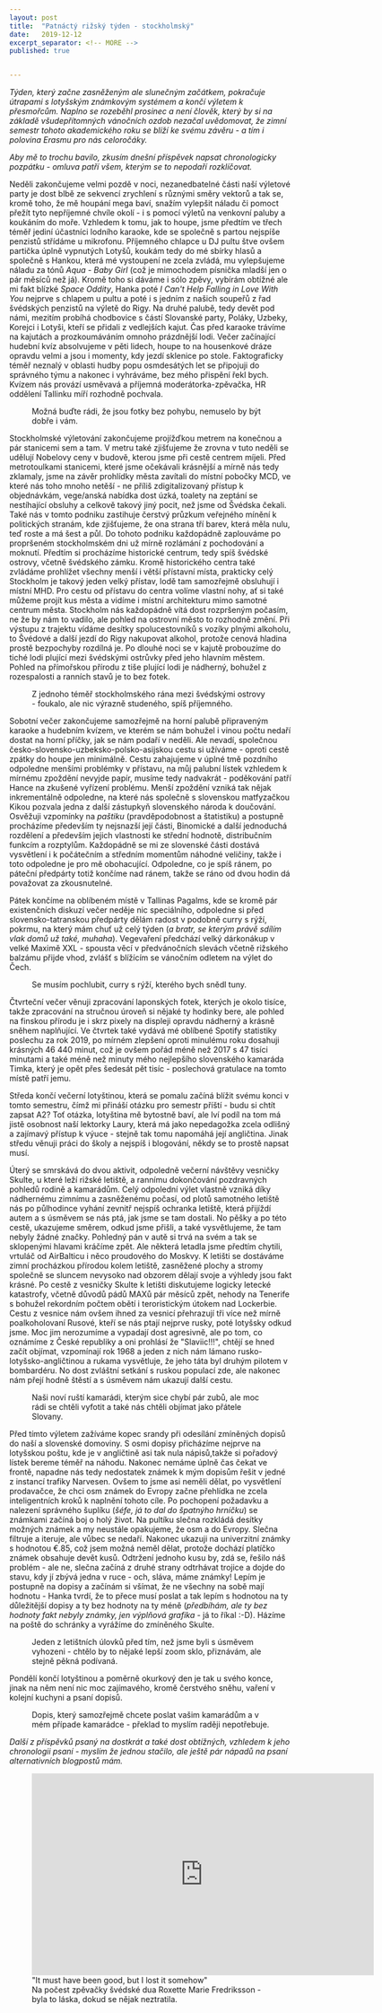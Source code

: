```yaml
---
layout: post
title:  "Patnáctý rižský týden - stockholmský"
date:   2019-12-12
excerpt_separator: <!-- MORE -->
published: true


---
```


<p class="intro"><i><span class="dropcap">T</span>ýden, který začne zasněženým ale slunečným začátkem, pokračuje útrapami s lotyšským známkovým systémem a končí výletem k přesmořcům. Naplno se rozeběhl prosinec a není člověk, který by si na základě všudepřítomných vánočních ozdob nezačal uvědomovat, že zimní semestr tohoto akademického roku se blíží ke svému závěru - a tím i polovina Erasmu pro nás celoročáky.</i></p>
<!-- MORE --> 

_Aby mě to trochu bavilo, zkusím dnešní příspěvek napsat chronologicky pozpátku - omluva patří všem, kterým se to nepodaří rozklíčovat._

Neděli zakončujeme velmi pozdě v noci, nezanedbatelné části naší výletové party je dost blbě ze sekvencí zrychlení s různými směry vektorů a tak se, kromě toho, že mě houpání mega baví, snažím vylepšit náladu či pomoct přežít tyto nepříjemné chvíle okolí - i s pomocí výletů na venkovní paluby a koukáním do moře. Vzhledem k tomu, jak to houpe, jsme předtím ve třech téměř jediní účastníci lodního karaoke, kde se společně s partou nejspíše penzistů střídáme u mikrofonu. Příjemného chlapce u DJ pultu štve ovšem partička úplně vypnutých Lotyšů, koukám tedy do mé sbírky hlasů a společně s Hankou, která mé vystoupení ne zcela zvládá, mu vylepšujeme náladu za tónů _Aqua - Baby Girl_ (což je mimochodem písnička mladší jen o pár měsíců než já). Kromě toho si dáváme i sólo zpěvy, vybírám obtížné ale mi fakt blízké _Space Oddity_, Hanka poté _I Can't Help Falling in Love With You_ nejprve s chlapem u pultu a poté i s jedním z našich soupeřů z řad švédských penzistů na výletě do Rigy. Na druhé palubě, tedy devět pod námi, mezitím probíhá chodbovice s částí Slovanské party, Poláky, Uzbeky, Korejci i Lotyši, kteří se přidali z vedlejších kajut. Čas před karaoke trávíme na kajutách a prozkoumáváním omnoho prázdnější lodi. Večer začínající hudební kvíz absolvujeme v pěti lidech, houpe to na housenkové dráze opravdu velmi a jsou i momenty, kdy jezdí sklenice po stole. Faktograficky téměř neznalý v oblasti hudby popu osmdesátých let se připojuji do správného týmu a nakonec i vyhráváme, bez mého přispění řekl bych. Kvízem nás provází usměvavá a příjemná moderátorka-zpěvačka, HR oddělení Tallinku míří rozhodně pochvala.

<figure>  
 <img src="{{ site.baseurl }}/assets/img/IMG_2642.JPG" alt="" class="img-center"> 
   <figcaption>Možná buďte rádi, že jsou fotky bez pohybu, nemuselo by být dobře i vám.</figcaption>
 </figure>

Stockholmské výletování zakončujeme projížďkou metrem na konečnou a pár stanicemi sem a tam. V metru také zjišťujeme že zrovna v tuto neděli se udělují Nobelovy ceny v budově, kterou jsme při cestě centrem míjeli. Před metrotoulkami stanicemi, které jsme očekávali krásnější a mírně nás tedy zklamaly, jsme na závěr prohlídky města zavítali do místní pobočky MCD, ve které nás toho mnoho netěší - ne příliš zdigitalizovaný přístup k objednávkám, vege/anská nabídka dost úzká, toalety na zeptání se nestíhající obsluhy a celkově takový jiný pocit, než jsme od Švédska čekali. Také nás v tomto podniku zastihuje čerstvý průzkum veřejného mínění k politických stranám, kde zjišťujeme, že ona strana tří barev, která měla nulu, teď roste a má šest a půl. Do tohoto podniku každopádně zaplouváme po propršeném stockholmském dni už mírně rozlámání z pochodování a moknutí. Předtím si procházíme historické centrum, tedy spíš švédské ostrovy, včetně švédského zámku. Kromě historického centra také zvládáme prohlížet všechny menší i větší přístavní místa, prakticky celý Stockholm je takový jeden velký přístav, lodě tam samozřejmě obsluhují i místní MHD. Pro cestu od přístavu do centra volíme vlastní nohy, ať si také můžeme projít kus města a vidíme i místní architekturu mimo samotné centrum města. Stockholm nás každopádně vítá dost rozpršeným počasím, ne že by nám to vadilo, ale pohled na ostrovní město to rozhodně změní. Při výstupu z trajektu vídáme desítky spolucestovníků s vozíky plnými alkoholu, to Švédové a další jezdí do Rigy nakupovat alkohol, protože cenová hladina prostě bezpochyby rozdílná je. Po dlouhé noci se v kajutě probouzíme do tiché lodi plující mezi švédskými ostrůvky před jeho hlavním městem. Pohled na přímořskou přírodu z tiše plující lodi je nádherný, bohužel z rozespalosti a ranních stavů je to bez fotek. 

<figure>  
 <img src="{{ site.baseurl }}/assets/img/IMG_2616.JPG" alt="" class="img-center"> 
   <figcaption>Z jednoho téměř stockholmského rána mezi švédskými ostrovy - foukalo, ale nic výrazně studeného, spíš příjemného.</figcaption>
 </figure>

Sobotní večer zakončujeme samozřejmě na horní palubě připraveným karaoke a hudebním kvízem,  ve kterém se nám bohužel i vinou počtu nedaří dostat na horní příčky, jak se nám podaří v neděli. Ale nevadí, společnou česko-slovensko-uzbeksko-polsko-asijskou cestu si užíváme - oproti cestě zpátky do houpe jen minimálně. Cestu zahajujeme v úplné tmě pozdního odpoledne menšími problémky v přístavu, na můj palubní lístek vzhledem k mírnému zpoždění nevyjde papír, musíme tedy nadvakrát - poděkování patří Hance na zkušené vyřízení problému. Menší zpoždění vzniká tak nějak inkrementálně odpoledne, na které nás společně s slovenskou matfyzačkou Kikou pozvala jedna z další zástupkyň slovenského národa k doučování. Osvěžuji vzpomínky na _paštiku_ (pravděpodobnost a štatistiku) a postupně procházíme především ty nejsnazší její části, Binomické a další jednoduchá rozdělení a především jejich vlastnosti ke střední hodnotě, distribučním funkcím a rozptylům. Každopádně se mi ze slovenské části dostává vysvětlení i k počátečním a středním momentům náhodné veličiny, takže i toto odpoledne je pro mě obohacující. Odpoledne, co je spíš ránem, po páteční předpárty totiž končíme nad ránem, takže se ráno od dvou hodin dá považovat za zkousnutelné. 

Pátek končíme na oblíbeném místě v Tallinas Pagalms, kde se kromě pár existenčních diskuzí večer neděje nic speciálního, odpoledne si před slovensko-tatranskou předpárty dělám radost v podobně curry s rýží, pokrmu, na který mám chuť už celý týden (_a bratr, se kterým právě sdílím vlak domů už také, muhaha_). Vegevaření předchází velký dárkonákup v velké Maximě XXL - spousta věcí v předvánočních slevách včetně rižského balzámu přijde vhod, zvlášť s blížícím se vánočním odletem na výlet do Čech. 

<figure>  
 <img src="{{ site.baseurl }}/assets/img/IMG_2560.JPG" alt="" class="img-center"> 
   <figcaption>Se musím pochlubit, curry s rýží, kterého bych snědl tuny.</figcaption>
 </figure>

Čtvrteční večer věnuji zpracování laponských fotek, kterých je okolo tisíce, takže zpracování na stručnou úroveň si nějaké ty hodinky bere, ale pohled na finskou přírodu je i skrz pixely na displeji opravdu nádherný a krásně sněhem naplňující. Ve čtvrtek také vydává mé oblíbené Spotify statistiky poslechu za rok 2019, po mírném zlepšení oproti minulému roku dosahuji krásných 46 440 minut, což je ovšem pořád méně než 2017 s 47 tisíci minutami a také méně než minuty mého nejlepšího slovenského kamaráda Timka, který je opět přes šedesát pět tisíc - poslechová gratulace na tomto místě patří jemu.

Středa končí večerní lotyštinou, která se pomalu začíná blížit svému konci v tomto semestru, čímž mi přináší otázku pro semestr příští - budu si chtít zapsat A2? Toť otázka, lotyština mě bytostně baví, ale lví podíl na tom má jistě osobnost naší lektorky Laury, která má jako nepedagožka zcela odlišný a zajímavý přístup k výuce - stejně tak tomu napomáhá její angličtina. Jinak středu věnuji práci do školy a nejspíš i blogování, někdy se to prostě napsat musí. 

Úterý se smrskává do dvou aktivit, odpoledně večerní návštěvy vesničky Skulte, u které leží rižské letiště, a rannímu dokončování pozdravných pohledů rodině a kamarádům. Celý odpolední výlet vlastně vzniká díky nádhernému zimnímu a zasněženému počasí, od plotů samotného letiště nás po půlhodince vyhání zevnitř nejspíš ochranka letiště, která přijíždí autem a s úsměvem se nás ptá, jak jsme se tam dostali. No pěšky a po této cestě, ukazujeme směrem, odkud jsme přišli, a také vysvětlujeme, že tam nebyly žádné značky. Pohledný pán v autě si trvá na svém a tak se sklopenými hlavami kráčíme zpět. Ale některá letadla jsme předtím chytili, vrtuláč od AirBalticu i něco proudového do Moskvy. K letišti se dostáváme zimní procházkou přírodou kolem letiště, zasněžené plochy a stromy společně se sluncem nevysoko nad obzorem dělají svoje a výhledy jsou fakt krásné. Po cestě z vesničky Skulte k letišti diskutujeme logicky letecké katastrofy, včetně důvodů pádů MAXů pár měsíců zpět, nehody na Tenerife s bohužel rekordním počtem obětí i teroristickým útokem nad Lockerbie. Cestu z vesnice nám ovšem ihned za vesnicí přehrazují tři více než mírně poalkoholovaní Rusové, kteří se nás ptají nejprve rusky, poté lotyšsky odkud jsme. Moc jim nerozumíme a vypadají dost agresivně, ale po tom, co oznámíme z České republiky a oni prohlásí že "Slaviic!!!", chtějí se hned začít objímat, vzpomínají rok 1968 a jeden z nich nám lámano rusko-lotyšsko-angličtinou a rukama vysvětluje, že jeho táta byl druhým pilotem v bombardéru. No dost zvláštní setkání s ruskou populací zde, ale nakonec nám přejí hodně štěstí a s úsměvem nám ukazují další cestu.

<figure>  
 <img src="{{ site.baseurl }}/assets/img/IMG_0025.jpg" alt="" class="img-center"> 
   <figcaption>Naši noví ruští kamarádi, kterým sice chybí pár zubů, ale moc rádi se chtěli vyfotit a také nás chtěli objímat jako přátele Slovany.</figcaption>
 </figure>

Před tímto výletem zažíváme kopec srandy při odesílání zmíněných dopisů do naší a slovenské domoviny. S osmi dopisy přicházíme nejprve na lotyšskou poštu, kde je v angličtině asi tak nula nápisů,takže si pořadový lístek bereme téměř na náhodu. Nakonec nemáme úplně čas čekat ve frontě, napadne nás tedy nedostatek známek k mým dopisům řešit v jedné z instancí trafiky Narvesen. Ovšem to jsme asi neměli dělat, po vysvětlení prodavačce, že chci osm známek do Evropy začne přehlídka ne zcela inteligentních kroků k naplnění tohoto cíle. Po pochopení požadavku a nalezení správného šuplíku (_šéfe, já to dal do špatnýho hrníčku_) se známkami začíná boj o holý život. Na pultíku slečna rozkládá desítky možných známek a my neustále opakujeme, že osm a do Evropy. Slečna filtruje a iteruje, ale vůbec se nedaří. Nakonec ukazuji na univerzitní známky s hodnotou €.85, což jsem možná neměl dělat, protože dochází platíčko známek obsahuje devět kusů. Odtržení jednoho kusu by, zdá se, řešilo náš problém - ale ne, slečna začíná z druhé strany odtrhávat trojice a dojde do stavu, kdy jí zbývá jedna v ruce - och, sláva, máme známky! Lepím je postupně na dopisy a začínám si všímat, že ne všechny na sobě mají hodnotu - Hanka tvrdí, že to přece musí poslat a tak lepím s hodnotou na ty důležitější dopisy a ty bez hodnoty na ty méně (_předbíhám, ale ty bez hodnoty fakt nebyly známky, jen výplňová grafika_ - já to říkal :-D). Házíme na poště do schránky a vyrážíme do zmíněného Skulte.

<figure>  
 <img src="{{ site.baseurl }}/assets/img/IMG_0117.jpg" alt="" class="img-center"> 
   <figcaption>Jeden z letištních úlovků před tím, než jsme byli s úsměvem vyhozeni - chtělo by to nějaké lepší zoom sklo, přiznávám, ale stejně pěkná podívaná.</figcaption>
 </figure>

Pondělí končí lotyštinou a poměrně okurkový den je tak u svého konce, jinak na něm není nic moc zajímavého, kromě čerstvého sněhu, vaření v kolejní kuchyni a psaní dopisů. 

<figure>  
 <img src="{{ site.baseurl }}/assets/img/IMG_2524.JPG" alt="" class="img-center"> 
   <figcaption>Dopis, který samozřejmě chcete poslat vašim kamarádům a v mém případe kamarádce - překlad to myslím raději nepotřebuje.</figcaption>
 </figure>

_Další z příspěvků psaný na dostkrát a také dost obtížných, vzhledem k jeho chronologii psaní - myslím že jednou stačilo, ale ještě pár nápadů na psaní alternativních blogpostů mám._

<figure>
	<iframe width="610" height="360" class="img-center d-block"
	src="https://www.youtube.com/embed/k2C5TjS2sh4"
	frameborder="0"></iframe>
	<figcaption>
        "It must have been good, but I lost it somehow" <br>
        Na počest zpěvačky švédské dua Roxette Marie Fredriksson - byla to láska, dokud se nějak neztratila. 
	</figcaption>
</figure>   

